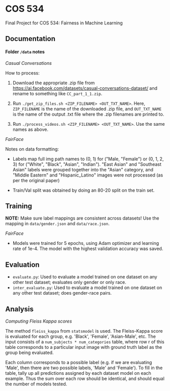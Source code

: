 # COS 534
Final Project for COS 534: Fairness in Machine Learning

## Documentation

#### Folder `/data` notes

*Casual Conversations*

How to process:

1. Download the appropriate .zip file from https://ai.facebook.com/datasets/casual-conversations-dataset/ and rename to something like `CC_part_1_1.zip`.

2. Run `./get_zip_files.sh <ZIP_FILENAME> <OUT_TXT_NAME>`. Here, `ZIP_FILENAME` is the name of the downloaded .zip file, and `OUT_TXT_NAME` is the name of the output .txt file where the .zip filenames are printed to.

3. Run `./process_videos.sh <ZIP_FILENAME> <OUT_TXT_NAME>`. Use the same names as above.

*FairFace*

Notes on data formatting:

- Labels map full img path names to (0, 1) for ("Male, "Female") or (0, 1, 2, 3) for ("White", "Black", "Asian", "Indian"). "East Asian" and "Southeast Asian" labels were grouped together into the "Asian" category, and "Middle Eastern" and "Hispanic\_Latino" images were not processed (as per the original paper)

- Train/Val split was obtained by doing an 80-20 split on the train set.

## Training

**NOTE:** Make sure label mappings are consistent across datasets! Use the mapping in `data/gender.json` and `data/race.json`.

*FairFace*

- Models were trained for 5 epochs, using Adam optimizer and learning rate of 1e-4. The model with the highest validation accuracy was saved.

## Evaluation

- `evaluate.py`: Used to evaluate a model trained on one dataset on any other test dataset; evaluates only gender or only race.
- `inter_evaluate.py`: Used to evaluate a model trained on one dataset on any other test dataset; does gender-race pairs.

## Analysis

*Computing Fleiss Kappa scores*

The method `fleiss_kappa` from `statsmodel` is used. The Fleiss-Kappa score is evaluated for each group, e.g. 'Black', 'Female', 'Asian-Male', etc. The input consists of a `num_subjects * num_categories` table, where row r of this table corresponds to a particular input image with ground truth label as the group being evaluated. 

Each column corresponds to a possible label (e.g. if we are evaluating 'Male', then there are two possible labels, 'Male' and 'Female'). To fill in the table, tally up all predictions assigned by each dataset model on each example. Thus the sum over each row should be identical, and should equal the number of models tested.
